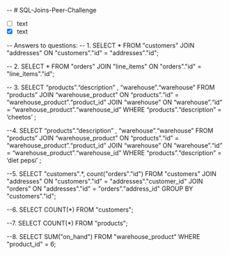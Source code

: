 -- # SQL-Joins-Peer-Challenge

- [ ] text
- [x] text

-- Answers to questions:
-- 1. 
SELECT * FROM "customers" JOIN "addresses" ON "customers"."id" = "addresses"."id";

-- 2. 
SELECT * FROM "orders" JOIN "line_items" ON "orders"."id" = "line_items"."id";

-- 3.
SELECT “products”.“description” , “warehouse”.“warehouse” FROM “products”
JOIN “warehouse_product” ON “products”.“id” = “warehouse_product”.“product_id” JOIN “warehouse”
ON “warehouse”.“id” = “warehouse_product”.“warehouse_id” WHERE “products”.“description” = ‘cheetos’  ;

--4. 
SELECT “products”.“description” , “warehouse”.“warehouse” FROM “products”
JOIN “warehouse_product” ON “products”.“id” = “warehouse_product”.“product_id” JOIN “warehouse”
ON “warehouse”.“id” = “warehouse_product”.“warehouse_id” WHERE “products”.“description” = ‘diet pepsi’  ;

--5.
SELECT "customers".*, count("orders"."id") FROM "customers" JOIN "addresses" ON "customers"."id" = "addresses"."customer_id" JOIN "orders" ON "addresses"."id" = "orders"."address_id" GROUP BY "customers"."id";

--6.
SELECT COUNT(*) FROM "customers";

--7. 
SELECT COUNT(*) FROM "products";

--8. 
SELECT SUM("on_hand") FROM "warehouse_product" WHERE "product_id" = 6;
